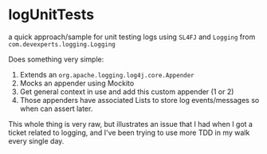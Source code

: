 # logUnitTests
a quick approach/sample for unit testing logs using `SL4FJ` and `Logging` from `com.devexperts.logging.Logging`

Does something very simple:
1. Extends an `org.apache.logging.log4j.core.Appender`
2. Mocks an appender using Mockito
3. Get general context in use and add this custom appender (1 or 2)
4. Those appenders have associated Lists to store log events/messages so when can assert later.


This whole thing is very raw, but illustrates an issue that I had when I got a ticket related to logging, and I've been trying to use more TDD in my walk every single day.
